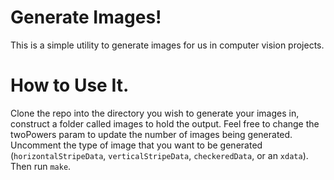 Generate Images!
====

This is a simple utility to generate images for us in computer vision projects. 

How to Use It.
====
Clone the repo into the directory you wish to generate your images in, construct a folder called images to hold the output. 
Feel free to change the twoPowers param to update the number of images being generated. Uncomment the type of image that you want to be generated (`horizontalStripeData`, `verticalStripeData`, `checkeredData`, or an `xdata`). Then run `make`. 